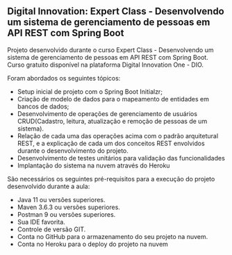 ## Digital Innovation: Expert Class - Desenvolvendo um sistema de gerenciamento de pessoas em API REST com Spring Boot

Projeto desenvolvido durante o curso Expert Class - Desenvolvendo um sistema de gerenciamento de pessoas em API REST com Spring Boot.
Curso gratuito disponível na plataforma Digital Innovation One - DIO.


Foram abordados os seguintes tópicos:

- Setup inicial de projeto com o Spring Boot Initialzr;
- Criação de modelo de dados para o mapeamento de entidades em bancos de dados;
- Desenvolvimento de operações de gerenciamento de usuários CRUD(Cadastro, leitura, atualização e remoção de pessoas de um sistema).
- Relação de cada uma das operações acima com o padrão arquitetural REST, e a explicação de cada um dos conceitos REST envolvidos durante o desenvolvimento do projeto.
- Desenvolvimento de testes unitários para validação das funcionalidades
- Implantação do sistema na nuvem através do Heroku


São necessários os seguintes pré-requisitos para a execução do projeto desenvolvido durante a aula:

- Java 11 ou versões superiores.
- Maven 3.6.3 ou versões superiores.
- Postman 9 ou versões superiores.
- Sua IDE favorita.
- Controle de versão GIT.
- Conta no GitHub para o armazenamento do seu projeto na nuvem.
- Conta no Heroku para o deploy do projeto na nuvem

